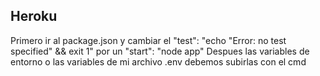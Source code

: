 ## Heroku
Primero ir al package.json y cambiar el "test": "echo \"Error: no test specified\" && exit 1" por un "start": "node app"
Despues las variables de entorno o las variables de mi archivo .env debemos subirlas con el cmd